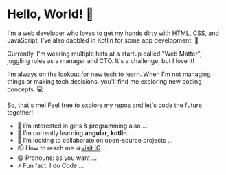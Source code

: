 # Hello, World! 👋

I'm a web developer who loves to get my hands dirty with HTML, CSS, and JavaScript. I've also dabbled in Kotlin for some app development. 🚀

Currently, I'm wearing multiple hats at a startup called "Web Matter", juggling roles as a manager and CTO. It's a challenge, but I love it!

I'm always on the lookout for new tech to learn. When I'm not managing things or making tech decisions, you'll find me exploring new coding concepts. 💻

So, that's me! Feel free to explore my repos and let's code the future together!

- 👀 I’m interested in girls & programming also ...
- 🌱 I’m currently learning <b>angular</b>, <b>kotlin</b>...
- 💞️ I’m looking to collaborate on open-source projects ...
- 📫 How to reach me =><a href="https://www.instagram.com/aka_director" target="_blank">visit IG</a>...
- 😄 Pronouns: as you want ...
- ⚡ Fun fact: I do Code ...

<!---
akasaam/akasaam is a ✨ special ✨ repository because its `README.md` (this file) appears on your GitHub profile.
You can click the Preview link to take a look at your changes.
--->
